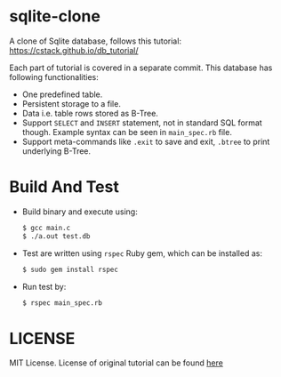 # sqlite-clone
A clone of Sqlite database, follows this tutorial:
https://cstack.github.io/db_tutorial/

Each part of tutorial is covered in a separate commit. This database
has following functionalities:
- One predefined table.
- Persistent storage to a file.
- Data i.e. table rows stored as B-Tree.
- Support `SELECT` and `INSERT` statement, not in standard SQL format
  though. Example syntax can be seen in `main_spec.rb` file.
- Support meta-commands like `.exit` to save and exit, `.btree` to
  print underlying B-Tree.

# Build And Test
- Build binary and execute using:
  ```bash
  $ gcc main.c
  $ ./a.out test.db
  ```
- Test are written using `rspec` Ruby gem, which can be installed as:
  ```bash
  $ sudo gem install rspec
  ```
- Run test by:
  ```bash
  $ rspec main_spec.rb
  ```

# LICENSE
MIT License. License of original tutorial can be found
[here](https://github.com/cstack/db_tutorial/blob/master/LICENSE)
